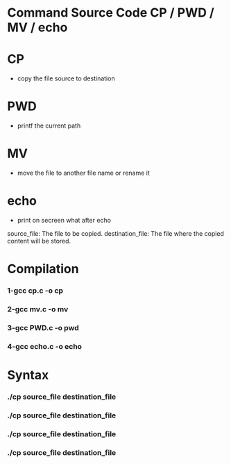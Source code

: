 # Command Source Code CP / PWD / MV / echo
# CP   
-  copy the file source to destination 
# PWD  
-  printf the current path
# MV   
-  move the file to another file name or rename it
# echo 
- print on secreen what after echo


source_file: The file to be copied.
destination_file: The file where the copied content will be stored.

# Compilation
### 1-gcc cp.c -o cp
### 2-gcc mv.c -o mv
### 3-gcc PWD.c -o pwd
### 4-gcc echo.c -o echo

# Syntax 
### ./cp source_file destination_file
### ./cp source_file destination_file
### ./cp source_file destination_file
### ./cp source_file destination_file

